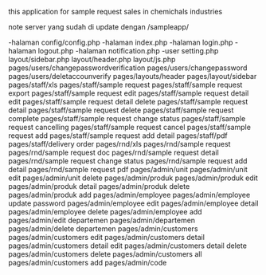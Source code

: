 this application for sample request sales in chemichals industries

note server yang sudah di update dengan /sampleapp/

-halaman config/config.php
-halaman index.php
-halaman login.php
-halaman logout.php
-halaman notification.php
-user setting.php
layout/sidebar.php
layout/header.php
layout/js.php
pages/users/changepasswordverification
pages/users/changepassword
pages/users/deletaccounverify
pages/layouts/header
pages/layout/sidebar
pages/staff/xls
pages/staff/sample request
pages/staff/sample request export
pages/staff/sample request edit
pages/staff/sample request detail edit
pages/staff/sample request detail delete
pages/staff/sample request detail
pages/staff/sample request delete
pages/staff/sample request complete
pages/staff/sample request change status
pages/staff/sample request cancelling
pages/staff/sample request cancel
pages/staff/sample request add
pages/staff/sample request add detail
pages/staff/pdf
pages/staff/delivery order
pages/rnd/xls
pages/rnd/sample request
pages/rnd/sample request doc
pages/rnd/sample request detail
pages/rnd/sample request change status
pages/rnd/sample request add detail
pages/rnd/sample request pdf
pages/admin/unit
pages/admin/unit edit
pages/admin/unit delete
pages/admin/produk
pages/admin/produk edit
pages/admin/produk detail
pages/admin/produk delete
pages/admin/produk add
pages/admin/employee
pages/admin/employee update password
pages/admin/employee edit
pages/admin/employee detail
pages/admin/employee delete
pages/admin/employee add
pages/admin/edit departemen
pages/admin/departemen
pages/admin/delete departemen
pages/admin/customers
pages/admin/customers edit
pages/admin/customers detail
pages/admin/customers detail edit
pages/admin/customers detail delete
pages/admin/customers delete
pages/admin/customers all
pages/admin/customers add
pages/admin/code
